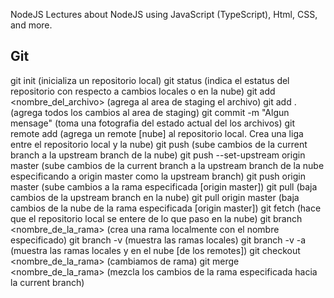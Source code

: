 ﻿NodeJS Lectures about NodeJS using JavaScript (TypeScript), Html, CSS, and more.

## Git

git init (inicializa un repositorio local)
git status (indica el estatus del repositorio con respecto a cambios locales o en la nube)
git add <nombre_del_archivo> (agrega al area de staging el archivo)
git add . (agrega todos los cambios al area de staging)
git commit -m "Algun mensage" (toma una fotografia del estado actual del los archivos)
git remote add (agrega un remote [nube] al repositorio local. Crea una liga entre el repositorio local y la nube)
git push (sube cambios de la current branch a la upstream branch de la nube)
git push --set-upstream origin master (sube cambios de la current branch a la upstream branch de la nube especificando a origin master como la upstream branch)
git push origin master (sube cambios a la rama especificada [origin master])
git pull (baja cambios de la upstream branch en la nube)
git pull origin master (baja cambios de la nube de la rama especificada [origin master]) 
git fetch (hace que el repositorio local se entere de lo que paso en la nube)
git branch <nombre_de_la_rama> (crea una rama localmente con el nombre especificado)
git branch -v (muestra las ramas locales)
git branch -v -a (muestra las ramas locales y en el nube [de los remotes])
git checkout <nombre_de_la_rama> (cambiamos de rama)
git merge <nombre_de_la_rama> (mezcla los cambios de la rama especificada hacia la current branch)
